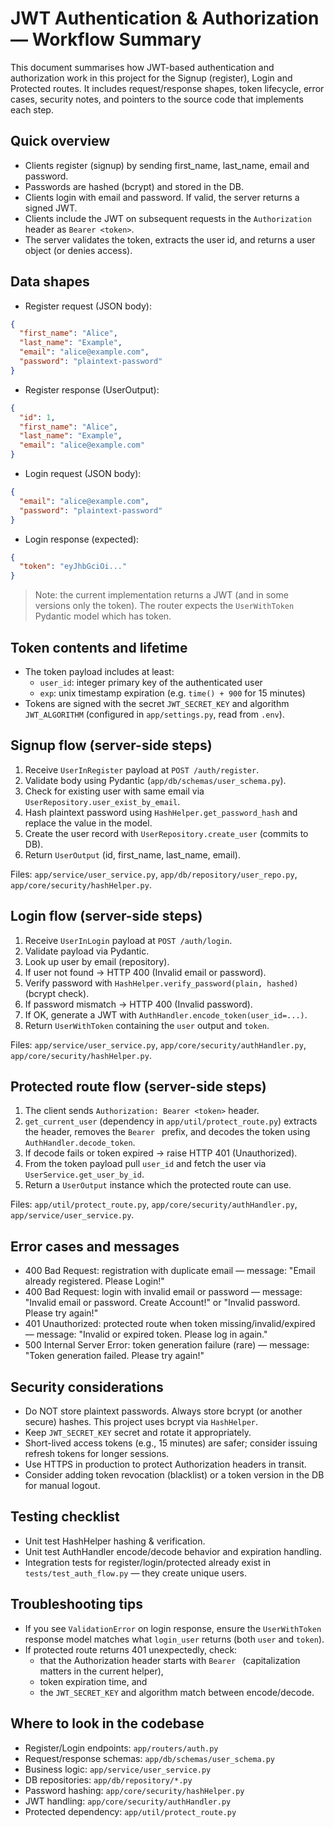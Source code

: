 # JWT Authentication & Authorization — Workflow Summary

This document summarises how JWT-based authentication and authorization work in this project for the Signup (register), Login and Protected routes. It includes request/response shapes, token lifecycle, error cases, security notes, and pointers to the source code that implements each step.

## Quick overview
- Clients register (signup) by sending first_name, last_name, email and password.
- Passwords are hashed (bcrypt) and stored in the DB.
- Clients login with email and password. If valid, the server returns a signed JWT.
- Clients include the JWT on subsequent requests in the `Authorization` header as `Bearer <token>`.
- The server validates the token, extracts the user id, and returns a user object (or denies access).

## Data shapes

- Register request (JSON body):

```json
{
  "first_name": "Alice",
  "last_name": "Example",
  "email": "alice@example.com",
  "password": "plaintext-password"
}
```

- Register response (UserOutput):

```json
{
  "id": 1,
  "first_name": "Alice",
  "last_name": "Example",
  "email": "alice@example.com"
}
```

- Login request (JSON body):

```json
{
  "email": "alice@example.com",
  "password": "plaintext-password"
}
```

- Login response (expected):

```json
{
  "token": "eyJhbGciOi..."
}
```

> Note: the current implementation returns a JWT (and in some versions only the token). The router expects the `UserWithToken` Pydantic model which has token. 

## Token contents and lifetime
- The token payload includes at least:
  - `user_id`: integer primary key of the authenticated user
  - `exp`: unix timestamp expiration (e.g. `time() + 900` for 15 minutes)
- Tokens are signed with the secret `JWT_SECRET_KEY` and algorithm `JWT_ALGORITHM` (configured in `app/settings.py`, read from `.env`).

## Signup flow (server-side steps)
1. Receive `UserInRegister` payload at `POST /auth/register`.
2. Validate body using Pydantic (`app/db/schemas/user_schema.py`).
3. Check for existing user with same email via `UserRepository.user_exist_by_email`.
4. Hash plaintext password using `HashHelper.get_password_hash` and replace the value in the model.
5. Create the user record with `UserRepository.create_user` (commits to DB).
6. Return `UserOutput` (id, first_name, last_name, email).

Files: `app/service/user_service.py`, `app/db/repository/user_repo.py`, `app/core/security/hashHelper.py`.

## Login flow (server-side steps)
1. Receive `UserInLogin` payload at `POST /auth/login`.
2. Validate payload via Pydantic.
3. Look up user by email (repository).
4. If user not found -> HTTP 400 (Invalid email or password).
5. Verify password with `HashHelper.verify_password(plain, hashed)` (bcrypt check).
6. If password mismatch -> HTTP 400 (Invalid password).
7. If OK, generate a JWT with `AuthHandler.encode_token(user_id=...)`.
8. Return `UserWithToken` containing the `user` output and `token`.

Files: `app/service/user_service.py`, `app/core/security/authHandler.py`, `app/core/security/hashHelper.py`.

## Protected route flow (server-side steps)
1. The client sends `Authorization: Bearer <token>` header.
2. `get_current_user` (dependency in `app/util/protect_route.py`) extracts the header, removes the `Bearer ` prefix, and decodes the token using `AuthHandler.decode_token`.
3. If decode fails or token expired -> raise HTTP 401 (Unauthorized).
4. From the token payload pull `user_id` and fetch the user via `UserService.get_user_by_id`.
5. Return a `UserOutput` instance which the protected route can use.

Files: `app/util/protect_route.py`, `app/core/security/authHandler.py`, `app/service/user_service.py`.

## Error cases and messages
- 400 Bad Request: registration with duplicate email — message: "Email already registered. Please Login!"
- 400 Bad Request: login with invalid email or password — message: "Invalid email or password. Create Account!" or "Invalid password. Please try again!"
- 401 Unauthorized: protected route when token missing/invalid/expired — message: "Invalid or expired token. Please log in again."
- 500 Internal Server Error: token generation failure (rare) — message: "Token generation failed. Please try again!"

## Security considerations
- Do NOT store plaintext passwords. Always store bcrypt (or another secure) hashes. This project uses bcrypt via `HashHelper`.
- Keep `JWT_SECRET_KEY` secret and rotate it appropriately.
- Short-lived access tokens (e.g., 15 minutes) are safer; consider issuing refresh tokens for longer sessions.
- Use HTTPS in production to protect Authorization headers in transit.
- Consider adding token revocation (blacklist) or a token version in the DB for manual logout.

## Testing checklist
- Unit test HashHelper hashing & verification.
- Unit test AuthHandler encode/decode behavior and expiration handling.
- Integration tests for register/login/protected already exist in `tests/test_auth_flow.py` — they create unique users.

## Troubleshooting tips
- If you see `ValidationError` on login response, ensure the `UserWithToken` response model matches what `login_user` returns (both `user` and `token`).
- If protected route returns 401 unexpectedly, check:
  - that the Authorization header starts with `Bearer ` (capitalization matters in the current helper),
  - token expiration time, and
  - the `JWT_SECRET_KEY` and algorithm match between encode/decode.

## Where to look in the codebase
- Register/Login endpoints: `app/routers/auth.py`
- Request/response schemas: `app/db/schemas/user_schema.py`
- Business logic: `app/service/user_service.py`
- DB repositories: `app/db/repository/*.py`
- Password hashing: `app/core/security/hashHelper.py`
- JWT handling: `app/core/security/authHandler.py`
- Protected dependency: `app/util/protect_route.py`